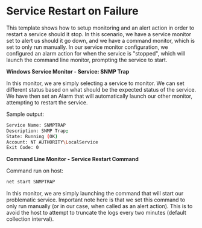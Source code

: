 <strong>Service Restart on Failure</strong>
====================================================
This template shows how to setup monitoring and an alert action in order to restart a service should it stop. In this scenario, we have a service monitor set to alert us should it go down, and we have a command monitor, which is set to only run manually. In our service monitor configuration, we configured an alarm action for when the service is "stopped", which will launch the command line monitor, prompting the service to start.

<strong>Windows Service Monitor - Service: SNMP Trap</strong>

In this monitor, we are simply selecting a service to monitor. We can set different status based on what should be the expected status of the service. We have then set an Alarm that will automatically launch our other monitor, attempting to restart the service.

Sample output:
```bash
Service Name: SNMPTRAP
Description: SNMP Trap;
State: Running (OK)
Account: NT AUTHORITY\LocalService
Exit Code: 0
```
<strong>Command Line Monitor - Service Restart Command</strong>

Command run on host:
```bash
net start SNMPTRAP
```
In this monitor, we are simply launching the command that will start our problematic service. Important note here is that we set this command to only run manually (or in our case, when called as an alert action). This is to avoid the host to attempt to truncate the logs every two minutes (default collection interval).
